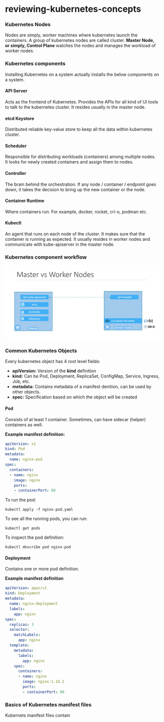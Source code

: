 # reviewing-kubernetes-concepts

### Kubernetes Nodes
Nodes are simply, worker machines where kubernetes launch the containers. A group of kubernetes nodes are called cluster.
**Master Node, or simply, Control Plane** watches the nodes and manages the workload of worker nodes.

### Kubernetes components
Installing Kubernetes on a system actually installs the below components on a system.
#### API Server
Acts as the frontend of Kubernetes. Provides the APIs for all kind of UI tools to talk to the kubernetes cluster. It resides usually in the master node.
#### etcd Keystore
Distributed reliable key-value store to keep all the data within kubernetes cluster.
#### Scheduler
Responsible for distributing workloads (containers) among multiple nodes. It looks for newly created containers and assign them to nodes.
#### Controller
The brain behind the orchestration. If any node / container / endpoint goes down, it takes the decision to bring up the new container or the node.
#### Container Runtime
Where containers run. For example, docker, rocket, cri-o, podman etc.
#### Kubectl
An agent that runs on each node of the cluster. It makes sure that the container is running as expected. 
It usually resides in worker nodes and communicate with kube-apiserver in the master node.

### Kubernetes component workflow
![Kubernetes components workflow.png](images/kubernetes-components-workflow.png)

### Common Kubernetes Objects

Every kubernetes object has 4 root level fields:

- **apiVersion:** Version of the **kind** definition
- **kind:** Can be Pod, Deployment, ReplicaSet, ConfigMap, Service, Ingress, Job, etc.
- **metadata:** Contains metadata of a manifest denition, can be used by other objects.
- **spec:** Specification based on which the object will be created
#### Pod
Consists of at least 1 container. Sometimes, can have sidecar (helper) containers as well.

**Example manifest definition:**
```nging-pod.yaml
apiVersion: v1
kind: Pod
metadata:
  name: nginx-pod
spec:
  containers:
  - name: nginx
    image: nginx
    ports:
    - containerPort: 80
```
To run the pod:

```shell
kubectl apply -f nginx-pod.yaml
```

To see all the running pods, you can run:
```shell
kubectl get pods
```
To inspect the pod definition:
```shell
kubectl describe pod nginx-pod
```
#### Deployment
Contains one or more pod definition.

**Example manifest definition**
```deployment.yaml
apiVersion: apps/v1
kind: Deployment
metadata:
  name: nginx-deployment
  labels:
    app: nginx
spec:
  replicas: 3
  selector:
    matchLabels:
      app: nginx
  template:
    metadata:
      labels:
        app: nginx
    spec:
      containers:
      - name: nginx
        image: nginx:1.14.2
        ports:
        - containerPort: 80

```
### Basics of Kubernetes manifest files
Kubernets manifest files contain 